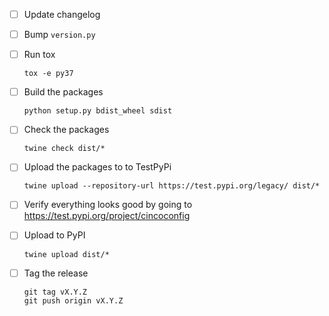 - [ ] Update changelog
- [ ] Bump `version.py`
- [ ] Run tox
  ```
  tox -e py37
  ```

- [ ] Build the packages
  ```
  python setup.py bdist_wheel sdist
  ```

- [ ] Check the packages
  ```
  twine check dist/*
  ```

- [ ] Upload the packages to to TestPyPi
  ```
  twine upload --repository-url https://test.pypi.org/legacy/ dist/*
  ```

- [ ] Verify everything looks good by going to https://test.pypi.org/project/cincoconfig
- [ ] Upload to PyPI
  ```
  twine upload dist/*
  ```

- [ ] Tag the release
  ```
  git tag vX.Y.Z
  git push origin vX.Y.Z
  ```
